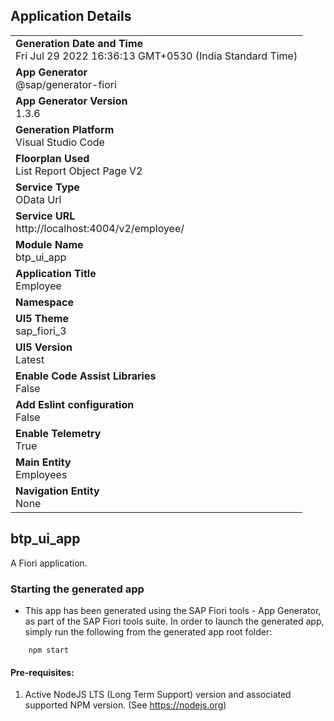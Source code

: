 ## Application Details
|               |
| ------------- |
|**Generation Date and Time**<br>Fri Jul 29 2022 16:36:13 GMT+0530 (India Standard Time)|
|**App Generator**<br>@sap/generator-fiori|
|**App Generator Version**<br>1.3.6|
|**Generation Platform**<br>Visual Studio Code|
|**Floorplan Used**<br>List Report Object Page V2|
|**Service Type**<br>OData Url|
|**Service URL**<br>http://localhost:4004/v2/employee/
|**Module Name**<br>btp_ui_app|
|**Application Title**<br>Employee|
|**Namespace**<br>|
|**UI5 Theme**<br>sap_fiori_3|
|**UI5 Version**<br>Latest|
|**Enable Code Assist Libraries**<br>False|
|**Add Eslint configuration**<br>False|
|**Enable Telemetry**<br>True|
|**Main Entity**<br>Employees|
|**Navigation Entity**<br>None|

## btp_ui_app

A Fiori application.

### Starting the generated app

-   This app has been generated using the SAP Fiori tools - App Generator, as part of the SAP Fiori tools suite.  In order to launch the generated app, simply run the following from the generated app root folder:

```
    npm start
```

#### Pre-requisites:

1. Active NodeJS LTS (Long Term Support) version and associated supported NPM version.  (See https://nodejs.org)


